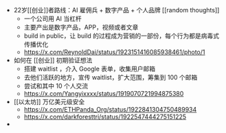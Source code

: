 - 22岁[[创业]]者路线：AI 雇佣兵 + 数字产品 + 个人品牌 [[random thoughts]]
	- 一个公司用 AI 当杠杆
	- 主要产出是数字产品，APP，视频或者文章
	- build in public，让 build 的过程成为营销的一部份，每个行为都是病毒式传播优化
	- https://x.com/ReynoldDai/status/1923151416085938461/photo/1
- 如何在 [[创业]] 初期验证想法
	- 搭建 waitlist ，介入 Google 表单，收集用户邮箱
	- 去他们活跃的地方，宣传 waitlist，扩大范围，筹集到 100 个邮箱
	- 尝试和其中 10 个人交流
	- https://x.com/Yangyixxxx/status/1919070721994875380
- [[以太坊]] 万亿美元级安全
	- https://x.com/ETHPanda_Org/status/1922841304750489934
	- https://x.com/darkforesttri/status/1922547444275151225
-